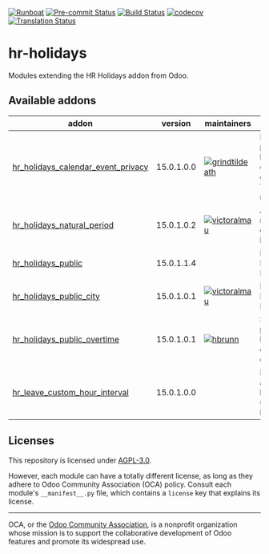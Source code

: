 
[![Runboat](https://img.shields.io/badge/runboat-Try%20me-875A7B.png)](https://runboat.odoo-community.org/builds?repo=OCA/hr-holidays&target_branch=15.0)
[![Pre-commit Status](https://github.com/OCA/hr-holidays/actions/workflows/pre-commit.yml/badge.svg?branch=15.0)](https://github.com/OCA/hr-holidays/actions/workflows/pre-commit.yml?query=branch%3A15.0)
[![Build Status](https://github.com/OCA/hr-holidays/actions/workflows/test.yml/badge.svg?branch=15.0)](https://github.com/OCA/hr-holidays/actions/workflows/test.yml?query=branch%3A15.0)
[![codecov](https://codecov.io/gh/OCA/hr-holidays/branch/15.0/graph/badge.svg)](https://codecov.io/gh/OCA/hr-holidays)
[![Translation Status](https://translation.odoo-community.org/widgets/hr-holidays-15-0/-/svg-badge.svg)](https://translation.odoo-community.org/engage/hr-holidays-15-0/?utm_source=widget)

<!-- /!\ do not modify above this line -->

# hr-holidays

Modules extending the HR Holidays addon from Odoo. 

<!-- /!\ do not modify below this line -->

<!-- prettier-ignore-start -->

[//]: # (addons)

Available addons
----------------
addon | version | maintainers | summary
--- | --- | --- | ---
[hr_holidays_calendar_event_privacy](hr_holidays_calendar_event_privacy/) | 15.0.1.0.0 | [![grindtildeath](https://github.com/grindtildeath.png?size=30px)](https://github.com/grindtildeath) | Define privacy level of calendar events from Time off requests
[hr_holidays_natural_period](hr_holidays_natural_period/) | 15.0.1.0.2 | [![victoralmau](https://github.com/victoralmau.png?size=30px)](https://github.com/victoralmau) | Apply natural days in holidays
[hr_holidays_public](hr_holidays_public/) | 15.0.1.1.4 |  | Manage Public Holidays
[hr_holidays_public_city](hr_holidays_public_city/) | 15.0.1.0.1 | [![victoralmau](https://github.com/victoralmau.png?size=30px)](https://github.com/victoralmau) | HR Holidays Public City
[hr_holidays_public_overtime](hr_holidays_public_overtime/) | 15.0.1.0.1 | [![hbrunn](https://github.com/hbrunn.png?size=30px)](https://github.com/hbrunn) | Support public holidays in overtime calculations
[hr_leave_custom_hour_interval](hr_leave_custom_hour_interval/) | 15.0.1.0.0 |  | Edit start and end of leaves using time intervals

[//]: # (end addons)

<!-- prettier-ignore-end -->

## Licenses

This repository is licensed under [AGPL-3.0](LICENSE).

However, each module can have a totally different license, as long as they adhere to Odoo Community Association (OCA)
policy. Consult each module's `__manifest__.py` file, which contains a `license` key
that explains its license.

----
OCA, or the [Odoo Community Association](http://odoo-community.org/), is a nonprofit
organization whose mission is to support the collaborative development of Odoo features
and promote its widespread use.
